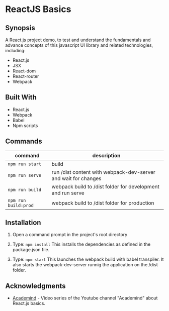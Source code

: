
# ReactJS Basics

## Synopsis

A React.js project demo, to test and understand the fundamentals and advance concepts of this javascript UI library and related technologies, including: 

- React.js
- JSX
- React-dom
- React-router
- Webpack

## Built With

- React.js
- Webpack
- Babel
- Npm scripts

## Commands

command | description
--- | ---
`npm run start`| build
`npm run serve`| run /dist content with webpack-dev-server and wait for changes
`npm run build`| webpack build to /dist folder for development and run serve
`npm run build:prod`| webpack build to /dist folder for production

## Installation

1) Open a command prompt in the project's root directory

2) Type: `npm install`
    This installs the dependencies as defined in the package.json file.

3) Type: `npm start`
    This launches the webpack build with babel transpiler. It also starts the webpack-dev-server runnig the application on the /dist folder.


## Acknowledgments

* [Academind](https://www.youtube.com/playlist?list=PL55RiY5tL51oyA8euSROLjMFZbXaV7skS) - Video series of the Youtube channel "Academind" about React.js basics.
